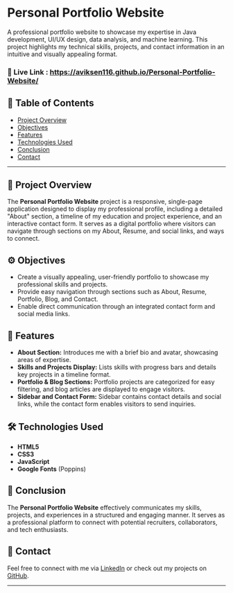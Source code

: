 # Personal Portfolio Website

A professional portfolio website to showcase my expertise in Java development, UI/UX design, data analysis, and machine learning. This project highlights my technical skills, projects, and contact information in an intuitive and visually appealing format.
### 🌟 Live Link : https://aviksen116.github.io/Personal-Portfolio-Website/
## 🌟 Table of Contents
- [Project Overview](#project-overview)
- [Objectives](#objectives)
- [Features](#features)
- [Technologies Used](#technologies-used)
- [Conclusion](#conclusion)
- [Contact](#contact)

---

## 🎯 Project Overview
The **Personal Portfolio Website** project is a responsive, single-page application designed to display my professional profile, including a detailed "About" section, a timeline of my education and project experience, and an interactive contact form. It serves as a digital portfolio where visitors can navigate through sections on my About, Resume, and social links, and ways to connect.

## ⚙️ Objectives
- Create a visually appealing, user-friendly portfolio to showcase my professional skills and projects.
- Provide easy navigation through sections such as About, Resume, Portfolio, Blog, and Contact.
- Enable direct communication through an integrated contact form and social media links.

## 🚀 Features
- **About Section:** Introduces me with a brief bio and avatar, showcasing areas of expertise.
- **Skills and Projects Display:** Lists skills with progress bars and details key projects in a timeline format.
- **Portfolio & Blog Sections:** Portfolio projects are categorized for easy filtering, and blog articles are displayed to engage visitors.
- **Sidebar and Contact Form:** Sidebar contains contact details and social links, while the contact form enables visitors to send inquiries.

## 🛠️ Technologies Used
- **HTML5**
- **CSS3**
- **JavaScript**
- **Google Fonts** (Poppins)

## 📌 Conclusion
The **Personal Portfolio Website** effectively communicates my skills, projects, and experiences in a structured and engaging manner. It serves as a professional platform to connect with potential recruiters, collaborators, and tech enthusiasts.

## 📧 Contact
Feel free to connect with me via [LinkedIn](https://www.linkedin.com/in/avik-sen-043379273/) or check out my projects on [GitHub](https://github.com/AvikSen116).

---
